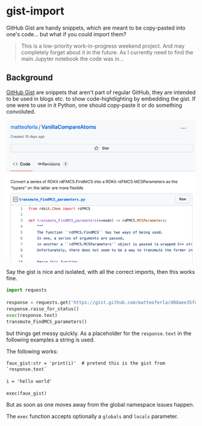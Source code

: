 # gist-import
GitHub Gist are handy snippets, which are meant to be copy-pasted into one's code... but what if you could import them?

> This is a low-priority work-in-progress weekend project.
> And may completely forget about it in the future.
> As I currently need to find the main Jupyter notebook the code was in...

## Background

[GitHub Gist](https://gist.github.com/) are snippets that aren't part of regular GitHub,
they are intended to be used in blogs etc. to show code-hightlighting by embedding the gist.
If one were to use in it Python, one should copy-paste it or do something convoluted.

![img.png](example_gist.png)

Say the gist is nice and isolated, with all the correct imports,
then this works fine.

```python
import requests

response = requests.get('https://gist.github.com/matteoferla/d0daee35fe6f598bc720ce0eeebbac97/raw/6f7ba15dde86f1066629af61e0724dbe6a62cceb/transmute_FindMCS_parameters.py')
response.raise_for_status()
exec(response.text)
transmute_FindMCS_parameters()
```

but things get messy quickly. As a placeholder for the `response.text` in the following examples a string is used.

The following works:

```python3
faux_gist:str = 'print(i)'  # pretend this is the gist from `response.text`
    
i = 'hello world'

exec(faux_gist)
```

But as soon as one moves away from the global namespace issues happen.

The `exec` function accepts optionally a `globals` and `locals` parameter.